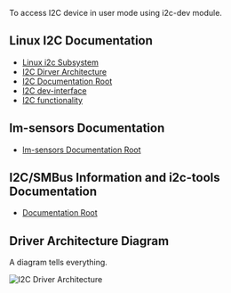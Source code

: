 To access I2C device in user mode using i2c-dev module.

## Linux I2C Documentation
*   [Linux i2c Subsystem](https://i2c.wiki.kernel.org/index.php/Main_Page)
*   [I2C Dirver Architecture](https://i2c.wiki.kernel.org/index.php/Driver_Architecture)
*	[I2C Documentation Root](http://git.kernel.org/cgit/linux/kernel/git/torvalds/linux.git/tree/Documentation/i2c)
*	[I2C dev-interface](http://git.kernel.org/cgit/linux/kernel/git/torvalds/linux.git/tree/Documentation/i2c/dev-interface)
*	[I2C functionality](http://git.kernel.org/cgit/linux/kernel/git/torvalds/linux.git/tree/Documentation/i2c/functionality)

## lm-sensors Documentation
*	[lm-sensors Documentation Root](http://www.lm-sensors.org/browser/lm-sensors/trunk/doc)

## I2C/SMBus Information and i2c-tools Documentation
*	[Documentation Root](http://lm-sensors.org/wiki/I2CTools_Documentation)

## Driver Architecture Diagram
A diagram tells everything.

![I2C Driver Architecture](https://i2c.wiki.kernel.org/images-i2c/d/df/I2c-layers.png)

